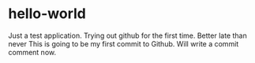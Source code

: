 # hello-world
Just a test application. Trying out github for the first time. Better late than never
This is going to be my first commit to Github.
Will write a commit comment now.
